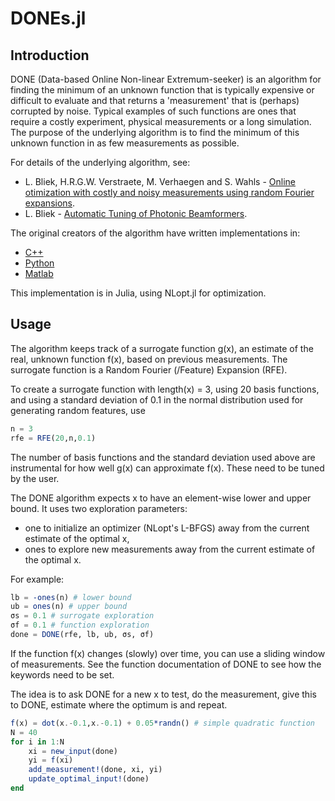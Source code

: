 # DONEs.jl

## Introduction
DONE (Data-based Online Non-linear Extremum-seeker) is an algorithm for finding the minimum of an unknown function that is typically expensive or difficult to evaluate and that returns a 'measurement' that is (perhaps) corrupted by noise.
Typical examples of such functions are ones that require a costly experiment, physical measurements or a long simulation.
The purpose of the underlying algorithm is to find the minimum of this unknown function in as few measurements as possible.

For details of the underlying algorithm, see:
- L. Bliek, H.R.G.W. Verstraete, M. Verhaegen and S. Wahls - [Online otimization with costly and noisy measurements using random Fourier expansions](https://arxiv.org/abs/1603.09620).
- L. Bliek - [Automatic Tuning of Photonic Beamformers](https://repository.tudelft.nl/islandora/object/uuid:8bf73354-7c68-4512-8c2b-a5f060e783f4/datastream/OBJ/download).

The original creators of the algorithm have written implementations in:
- [C++](https://bitbucket.org/csi-dcsc/donecpp/src/master/)
- [Python](https://bitbucket.org/csi-dcsc/pydonec/src/master/)
- [Matlab](https://bitbucket.org/csi-dcsc/done_matlab/src/master/)

This implementation is in Julia, using NLopt.jl for optimization.

## Usage
The algorithm keeps track of a surrogate function g(x), an estimate of the real, unknown function f(x), based on previous measurements.
The surrogate function is a Random Fourier (/Feature) Expansion (RFE).

To create a surrogate function with length(x) = 3, using 20 basis functions, and using a standard deviation of 0.1 in the normal distribution used for generating random features, use
```julia
n = 3
rfe = RFE(20,n,0.1)
```
The number of basis functions and the standard deviation used above are instrumental for how well g(x) can approximate f(x). These need to be tuned by the user.

The DONE algorithm expects x to have an element-wise lower and upper bound.
It uses two exploration parameters:
- one to initialize an optimizer (NLopt's L-BFGS) away from the current estimate of the optimal x,
- ones to explore new measurements away from the current estimate of the optimal x.

For example:
```julia
lb = -ones(n) # lower bound
ub = ones(n) # upper bound
σs = 0.1 # surrogate exploration  
σf = 0.1 # function exploration
done = DONE(rfe, lb, ub, σs, σf)
```
If the function f(x) changes (slowly) over time, you can use a sliding window of measurements. See the function documentation of DONE to see how the keywords need to be set.

The idea is to ask DONE for a new x to test, do the measurement, give this to DONE, estimate where the optimum is and repeat.
```julia
f(x) = dot(x.-0.1,x.-0.1) + 0.05*randn() # simple quadratic function
N = 40
for i in 1:N
    xi = new_input(done)
    yi = f(xi)
    add_measurement!(done, xi, yi)
    update_optimal_input!(done)
end
```
